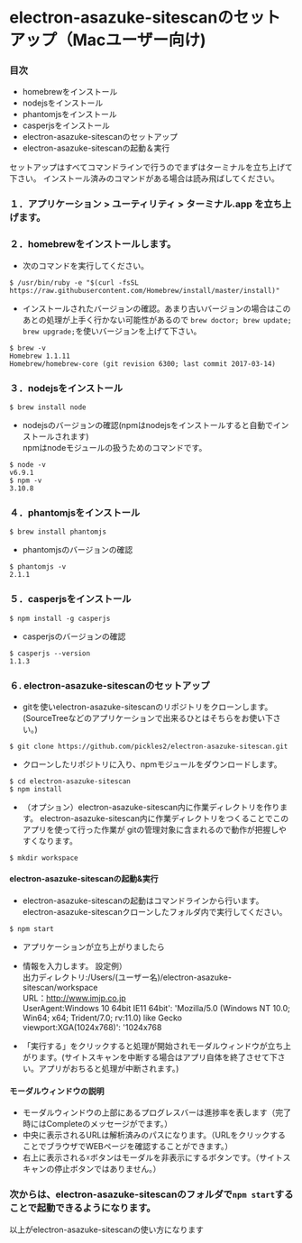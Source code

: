 # electron-asazuke-sitescanのセットアップ（Macユーザー向け)

### 目次
- homebrewをインストール
- nodejsをインストール
- phantomjsをインストール
- casperjsをインストール
- electron-asazuke-sitescanのセットアップ
- electron-asazuke-sitescanの起動＆実行

セットアップはすべてコマンドラインで行うのでまずはターミナルを立ち上げて下さい。
インストール済みのコマンドがある場合は読み飛ばしてください。

### １．アプリケーション > ユーティリティ > ターミナル.app を立ち上げます。

### ２．homebrewをインストールします。

  - 次のコマンドを実行してください。
```
$ /usr/bin/ruby -e "$(curl -fsSL https://raw.githubusercontent.com/Homebrew/install/master/install)"
```

 - インストールされたバージョンの確認。あまり古いバージョンの場合はこのあとの処理が上手く行かない可能性があるので
  `brew doctor; brew update; brew upgrade;`を使いバージョンを上げて下さい。
```
$ brew -v
Homebrew 1.1.11
Homebrew/homebrew-core (git revision 6300; last commit 2017-03-14)
```

### ３．nodejsをインストール
```
$ brew install node
```

 - nodejsのバージョンの確認(npmはnodejsをインストールすると自動でインストールされます)  
   npmはnodeモジュールの扱うためのコマンドです。
```
$ node -v
v6.9.1
$ npm -v
3.10.8
```

### ４．phantomjsをインストール
```
$ brew install phantomjs
```
- phantomjsのバージョンの確認
```
$ phantomjs -v
2.1.1
```

### ５．casperjsをインストール
```
$ npm install -g casperjs
```
- casperjsのバージョンの確認
```
$ casperjs --version
1.1.3
```

### ６. electron-asazuke-sitescanのセットアップ
- gitを使いelectron-asazuke-sitescanのリポジトリをクローンします。(SourceTreeなどのアプリケーションで出来るひとはそちらをお使い下さい。)
```
$ git clone https://github.com/pickles2/electron-asazuke-sitescan.git
```
- クローンしたリポジトリに入り、npmモジュールをダウンロードします。
```
$ cd electron-asazuke-sitescan
$ npm install
```

- （オプション）electron-asazuke-sitescan内に作業ディレクトリを作ります。
  electron-asazuke-sitescan内に作業ディレクトリをつくることでこのアプリを使って行った作業が
  gitの管理対象に含まれるので動作が把握しやすくなります。
```
$ mkdir workspace
```

#### electron-asazuke-sitescanの起動&実行

 - electron-asazuke-sitescanの起動はコマンドラインから行います。
 electron-asazuke-sitescanクローンしたフォルダ内で実行してください。
```
$ npm start
```

 - アプリケーションが立ち上がりましたら
  - 情報を入力します。
  設定例）  
  出力ディレクトリ:/Users/(ユーザー名)/electron-asazuke-sitescan/workspace  
  URL：http://www.imjp.co.jp  
  UserAgent:Windows 10 64bit IE11 64bit': 'Mozilla/5.0 (Windows NT 10.0; Win64; x64; Trident/7.0; rv:11.0) like Gecko  
  viewport:XGA(1024x768)': '1024x768  

  - 「実行する」をクリックすると処理が開始されモーダルウィンドウが立ち上がります。(サイトスキャンを中断する場合はアプリ自体を終了させて下さい。アプリがおちると処理が中断されます。)

  #### モーダルウィンドウの説明
  - モーダルウィンドウの上部にあるプログレスバーは進捗率を表します（完了時にはCompleteのメッセージがでます。）
  - 中央に表示されるURLは解析済みのパスになります。（URLをクリックすることでブラウザでWEBページを確認することができます。）
  - 右上に表示される☓ボタンはモーダルを非表示にするボタンです。（サイトスキャンの停止ボタンではありません。）

### 次からは、electron-asazuke-sitescanのフォルダで`npm start`することで起動できるようになります。

 以上がelectron-asazuke-sitescanの使い方になります
